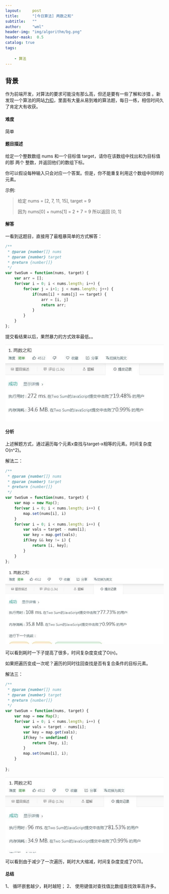 ```yaml
---
layout:     post
title:      "[今日算法] 两数之和"
subtitle:   ""
author:     "wml"
header-img: "img/algorithm/bg.png"
header-mask:  0.5
catalog: true
tags:

    - 算法
---
```

## 背景

作为前端开发，对算法的要求可能没有那么高，但还是要有一些了解和涉猎 。新发现一个算法的网站[力扣](https://leetcode-cn.com/problemset/all/)，里面有大量从易到难的算法题，每日一练，相信时间久了肯定大有收获。

#### 难度

简单

#### 题目描述

给定一个整数数组 nums 和一个目标值 target，请你在该数组中找出和为目标值的那 两个 整数，并返回他们的数组下标。

你可以假设每种输入只会对应一个答案。但是，你不能重复利用这个数组中同样的元素。

示例:

> 给定 nums = [2, 7, 11, 15], target = 9
>
> 因为 nums[0] + nums[1] = 2 + 7 = 9
> 所以返回 [0, 1]

#### 解答

一看到这题目，直接用了最粗暴简单的方式解答：

```js
/**
 * @param {number[]} nums  
 * @param {number} target  
 * @return {number[]}
 */
var twoSum = function(nums, target) {
    var arr = [];
    for(var i = 0; i < nums.length; i++) {
        for(var j = i+1; j < nums.length; j++) {
            if(nums[i] + nums[j] == target) {
                arr = [i, j]
                return arr;
            }
        }
    }
};
```

提交看结果以后，果然暴力的方式效率最低。。

![1](/img/algorithm/1.jpg)

#### 分析

上述解题方式，通过遍历每个元素x查找与target-x相等的元素。时间复杂度O(n^2)。

解法二：

```js
/**
 * @param {number[]} nums
 * @param {number} target
 * @return {number[]}
 */
var twoSum = function(nums, target) {
    var map = new Map();
    for(var i = 0; i < nums.length; i++) {
        map.set(nums[i], i)
    }
    for(var i = 0; i < nums.length; i++) {
        var vals = target - nums[i];
        var key = map.get(vals);
        if(key && key != i) {
            return [i, key];
        }
    }
};
```

![2](/img/algorithm/2.jpg)

可以看到耗时一下子提高了很多，时间复杂度变成了O(n)。

如果把遍历变成一次呢？遍历的同时往回查找是否有复合条件的目标元素。

解法三：

```js
/**
 * @param {number[]} nums
 * @param {number} target
 * @return {number[]}
 */
var twoSum = function(nums, target) {
    var map = new Map();
    for(var i = 0; i < nums.length; i++) {
        var vals = target - nums[i];
        var key = map.get(vals);
        if(key != undefined) {
            return [key, i];
        }
        map.set(nums[i], i);
    }

};
```

![3](/img/algorithm/3.jpg)

可以看到由于减少了一次遍历，耗时大大缩减，时间复杂度变成了O(1)。

#### 总结

1、 循环嵌套越少，耗时越短；
2、 使用键值对查找值比数组查找效率高许多。